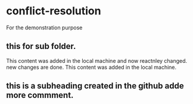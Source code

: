 # conflict-resolution
For the demonstration purpose
##  this for sub folder.
This content was added in the local machine and now reactnley changed.
new changes are done.
This content was added in the local machine.

## this is a subheading created in the github adde more commment.
